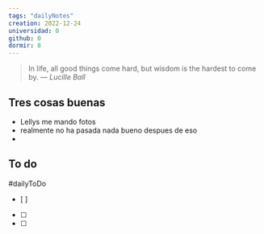 ```yaml
---
tags: "dailyNotes"
creation: 2022-12-24
universidad: 0
github: 0
dormir: 8
---
```


> In life, all good things come hard, but wisdom is the hardest to come by.
> — <cite>Lucille Ball</cite>

## Tres cosas buenas 
- Lellys me mando fotos
- realmente no ha pasada nada bueno despues de eso
- 

## To do
#dailyToDo
- [ ] 
- [ ] 
- [ ] 
